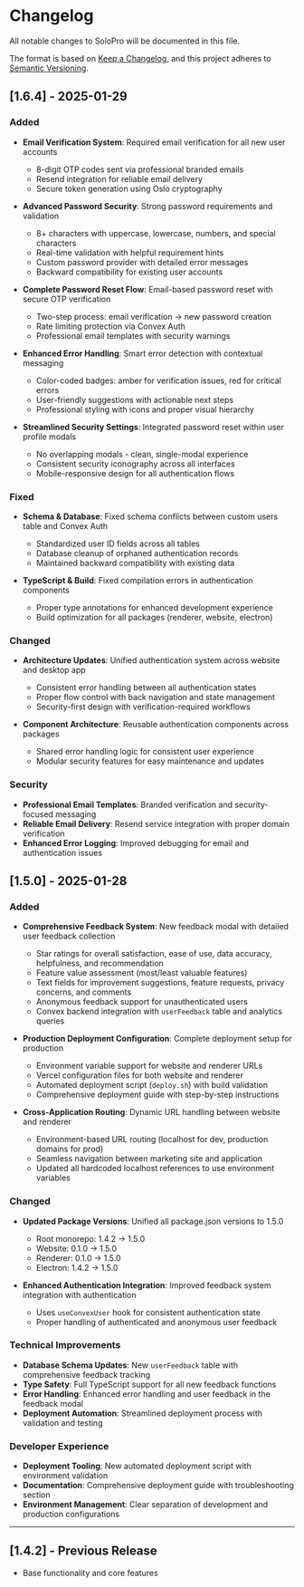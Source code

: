 # Changelog

All notable changes to SoloPro will be documented in this file.

The format is based on [Keep a Changelog](https://keepachangelog.com/en/1.0.0/),
and this project adheres to [Semantic Versioning](https://semver.org/spec/v2.0.0.html).

## [1.6.4] - 2025-01-29

### Added
- **Email Verification System**: Required email verification for all new user accounts
  - 8-digit OTP codes sent via professional branded emails
  - Resend integration for reliable email delivery
  - Secure token generation using Oslo cryptography
  
- **Advanced Password Security**: Strong password requirements and validation
  - 8+ characters with uppercase, lowercase, numbers, and special characters
  - Real-time validation with helpful requirement hints
  - Custom password provider with detailed error messages
  - Backward compatibility for existing user accounts

- **Complete Password Reset Flow**: Email-based password reset with secure OTP verification
  - Two-step process: email verification → new password creation
  - Rate limiting protection via Convex Auth
  - Professional email templates with security warnings

- **Enhanced Error Handling**: Smart error detection with contextual messaging
  - Color-coded badges: amber for verification issues, red for critical errors
  - User-friendly suggestions with actionable next steps
  - Professional styling with icons and proper visual hierarchy

- **Streamlined Security Settings**: Integrated password reset within user profile modals
  - No overlapping modals - clean, single-modal experience
  - Consistent security iconography across all interfaces
  - Mobile-responsive design for all authentication flows

### Fixed
- **Schema & Database**: Fixed schema conflicts between custom users table and Convex Auth
  - Standardized user ID fields across all tables
  - Database cleanup of orphaned authentication records
  - Maintained backward compatibility with existing data

- **TypeScript & Build**: Fixed compilation errors in authentication components
  - Proper type annotations for enhanced development experience
  - Build optimization for all packages (renderer, website, electron)

### Changed
- **Architecture Updates**: Unified authentication system across website and desktop app
  - Consistent error handling between all authentication states
  - Proper flow control with back navigation and state management
  - Security-first design with verification-required workflows

- **Component Architecture**: Reusable authentication components across packages
  - Shared error handling logic for consistent user experience
  - Modular security features for easy maintenance and updates

### Security
- **Professional Email Templates**: Branded verification and security-focused messaging
- **Reliable Email Delivery**: Resend service integration with proper domain verification
- **Enhanced Error Logging**: Improved debugging for email and authentication issues

## [1.5.0] - 2025-01-28

### Added
- **Comprehensive Feedback System**: New feedback modal with detailed user feedback collection
  - Star ratings for overall satisfaction, ease of use, data accuracy, helpfulness, and recommendation
  - Feature value assessment (most/least valuable features)
  - Text fields for improvement suggestions, feature requests, privacy concerns, and comments
  - Anonymous feedback support for unauthenticated users
  - Convex backend integration with `userFeedback` table and analytics queries

- **Production Deployment Configuration**: Complete deployment setup for production
  - Environment variable support for website and renderer URLs
  - Vercel configuration files for both website and renderer
  - Automated deployment script (`deploy.sh`) with build validation
  - Comprehensive deployment guide with step-by-step instructions

- **Cross-Application Routing**: Dynamic URL handling between website and renderer
  - Environment-based URL routing (localhost for dev, production domains for prod)
  - Seamless navigation between marketing site and application
  - Updated all hardcoded localhost references to use environment variables

### Changed
- **Updated Package Versions**: Unified all package.json versions to 1.5.0
  - Root monorepo: 1.4.2 → 1.5.0
  - Website: 0.1.0 → 1.5.0  
  - Renderer: 0.1.0 → 1.5.0
  - Electron: 1.4.2 → 1.5.0

- **Enhanced Authentication Integration**: Improved feedback system integration with authentication
  - Uses `useConvexUser` hook for consistent authentication state
  - Proper handling of authenticated and anonymous user feedback

### Technical Improvements
- **Database Schema Updates**: New `userFeedback` table with comprehensive feedback tracking
- **Type Safety**: Full TypeScript support for all new feedback functions
- **Error Handling**: Enhanced error handling and user feedback in the feedback modal
- **Deployment Automation**: Streamlined deployment process with validation and testing

### Developer Experience
- **Deployment Tooling**: New automated deployment script with environment validation
- **Documentation**: Comprehensive deployment guide with troubleshooting section
- **Environment Management**: Clear separation of development and production configurations

---

## [1.4.2] - Previous Release
- Base functionality and core features 